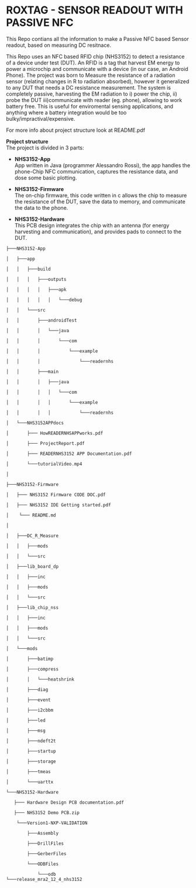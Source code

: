 # ROXTAG - SENSOR READOUT WITH PASSIVE NFC
This Repo contians all the information to make a Passive NFC based Sensor readout, based on measuring DC resitnace.  

This Repo  uses an NFC based RFID chip (NHS3152) to detect a resistance of a device under test (DUT). An RFID is a tag that harvest EM energy to power a microchip and communicate with a device (in our case, an Android Phone). The project was born to Measure the resistance of a radiation sensor (relating changes in R to radiation absorbed), however it generalized to any DUT that needs a DC resistance measurement. The system is completely passive, harvesting the EM radiation to i) power the chip, ii) probe the DUT iii)communicate with reader (eg. phone), allowing to work battery free. This is useful for enviromental sensing applications, and anything where a battery integration would be too bulky/impractival/expensive. 

For more info about project structure look at README.pdf 

<b>Project structure</b><br />
The project is divided in 3 parts: 
 - <b>NHS3152-App</b><br />
 App written in Java (programmer Alessandro Rossi), the app handles the phone-Chip NFC communication, captures the resistance data, and dose some basic plotting.  

 - <b>NHS3152-Firmware</b><br />
 The on-chip firmware, this code written in c allows the chip to measure the resistance of the DUT, save the data to memory, and communicate the data to the phone.  

 - <b> NHS3152-Hardware</b><br /> 
 This PCB design integrates the chip with an antenna (for energy harvesting and communication), and provides pads to connect to the DUT.  

```
├───NHS3152-App 

│   ├───app 

│   │   ├───build 

│   │   │   ├───outputs 

│   │   │   │   ├───apk 

│   │   │   │   │   └───debug 

│   │   └───src 

│   │       ├───androidTest 

│   │       │   └───java 

│   │       │       └───com 

│   │       │           └───example 

│   │       │               └───readernhs 

│   │       ├───main 

│   │       │   ├───java 

│   │       │   │   └───com 

│   │       │   │       └───example 

│   │       │   │           └───readernhs 

│   └───NHS3152APPdocs 

│       ├─── HowREADERNHSAPPworks.pdf  

│       ├─── ProjectReport.pdf  

│       ├─── READERNHS3152 APP Documentation.pdf  

│       └───tutorialVideo.mp4 

│        

├───NHS3152-Firmware 

│   ├─── NHS3152 Firmware CODE DOC.pdf  

│   ├─── NHS3152 IDE Getting started.pdf  

│    └─── README.md  

│       

│   ├───DC_R_Measure 

│   │   ├───mods 

│   │   └───src 

│   ├───lib_board_dp 

│   │   ├───inc 

│   │   ├───mods 

│   │   └───src 

│   ├───lib_chip_nss 

│   │   ├───inc 

│   │   ├───mods 

│   │   └───src 

│   └───mods 

│       ├───batimp 

│       ├───compress 

│       │   └───heatshrink 

│       ├───diag 

│       ├───event 

│       ├───i2cbbm 

│       ├───led 

│       ├───msg 

│       ├───ndeft2t 

│       ├───startup 

│       ├───storage 

│       ├───tmeas 

│       └───uarttx 

└───NHS3152-Hardware 

   ├─── Hardware Design PCB documentation.pdf  

   ├─── NHS3152 Demo PCB.zip 

    └───Version1-NXP-VALIDATION 

        ├───Assembly 

        ├───DrillFiles 

        ├───GerberFiles 

        └───ODBFiles 

            └───odb 
└───release_mra2_12_4_nhs3152  
```

